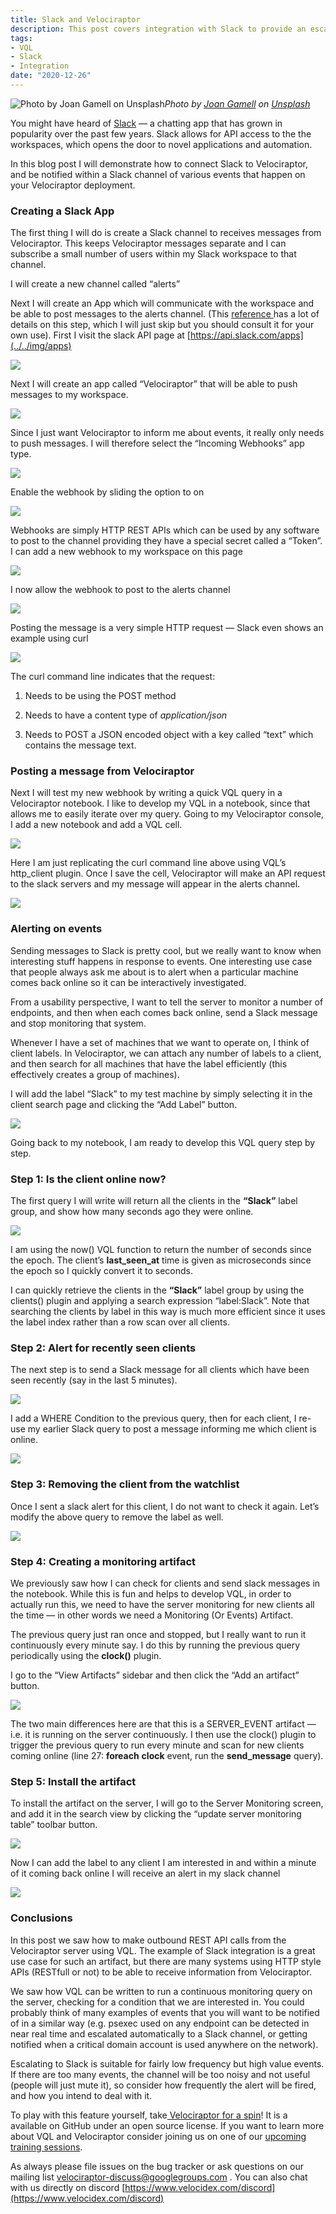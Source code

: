 ```yaml
---
title: Slack and Velociraptor
description: This post covers integration with Slack to provide an escalation mechanism. The Slack API is a typical REST API so the lessons in this post are directly applicable to many other systems...
tags:
- VQL
- Slack
- Integration
date: "2020-12-26"
---
```



![Photo by [Joan Gamell](https://unsplash.com/@gamell?utm_source=medium&utm_medium=referral) on [Unsplash](https://unsplash.com?utm_source=medium&utm_medium=referral)](https://cdn-images-1.medium.com/max/12030/0*bkglpXK2FLycHuia?width=600px)*Photo by [Joan Gamell](https://unsplash.com/@gamell?utm_source=medium&utm_medium=referral) on [Unsplash](https://unsplash.com?utm_source=medium&utm_medium=referral)*

You might have heard of [Slack](https://slack.com/) — a chatting app that has grown in popularity over the past few years. Slack allows for API access to the the workspaces, which opens the door to novel applications and automation.

In this blog post I will demonstrate how to connect Slack to Velociraptor, and be notified within a Slack channel of various events that happen on your Velociraptor deployment.

### Creating a Slack App

The first thing I will do is create a Slack channel to receives messages from Velociraptor. This keeps Velociraptor messages separate and I can subscribe a small number of users within my Slack workspace to that channel.

I will create a new channel called “alerts”

Next I will create an App which will communicate with the workspace and be able to post messages to the alerts channel. (This [reference ](https://api.slack.com/start/overview#creating)has a lot of details on this step, which I will just skip but you should consult it for your own use). First I visit the slack API page at [https://api.slack.com/apps](../../img/apps)

![](../../img/14J5S4V0jlkVLvFKI3SaeUA.png)

Next I will create an app called “Velociraptor” that will be able to push messages to my workspace.

![](../../img/19RCHElLgfXOSdioPqfE28g.png)

Since I just want Velociraptor to inform me about events, it really only needs to push messages. I will therefore select the “Incoming Webhooks” app type.

![](../../img/1hzeftjwj-ItD5h_H_eE62g.png)

Enable the webhook by sliding the option to on

![](../../img/1EVMLGulrWcrmJfhHb9hRUA.png)

Webhooks are simply HTTP REST APIs which can be used by any software to post to the channel providing they have a special secret called a “Token”. I can add a new webhook to my workspace on this page

![](../../img/1WWBAXXo9zmQ4WFkeSvuhLQ.png)

I now allow the webhook to post to the alerts channel

![](../../img/1uAS5ZvGflIp_-zl2STlYpg.png)

Posting the message is a very simple HTTP request — Slack even shows an example using curl

![](../../img/1mubZvdsnaLV-fB_tfQpQNw.png)

The curl command line indicates that the request:

1. Needs to be using the POST method

1. Needs to have a content type of *application/json*

1. Needs to POST a JSON encoded object with a key called “text” which contains the message text.

### Posting a message from Velociraptor

Next I will test my new webhook by writing a quick VQL query in a Velociraptor notebook. I like to develop my VQL in a notebook, since that allows me to easily iterate over my query. Going to my Velociraptor console, I add a new notebook and add a VQL cell.

![](../../img/1GBkeEP6PTZnNttmw1B_Q1A.png)

Here I am just replicating the curl command line above using VQL’s http_client plugin. Once I save the cell, Velociraptor will make an API request to the slack servers and my message will appear in the alerts channel.

![](../../img/12QiKAIh7vZ0A9Xe9y3rtOg.png)

### Alerting on events

Sending messages to Slack is pretty cool, but we really want to know when interesting stuff happens in response to events. One interesting use case that people always ask me about is to alert when a particular machine comes back online so it can be interactively investigated.

From a usability perspective, I want to tell the server to monitor a number of endpoints, and then when each comes back online, send a Slack message and stop monitoring that system.

Whenever I have a set of machines that we want to operate on, I think of client labels. In Velociraptor, we can attach any number of labels to a client, and then search for all machines that have the label efficiently (this effectively creates a group of machines).

I will add the label “Slack” to my test machine by simply selecting it in the client search page and clicking the “Add Label” button.

![](../../img/1uKNwvvn723Ygr_STiMwsNg.png)

Going back to my notebook, I am ready to develop this VQL query step by step.

### Step 1: Is the client online now?

The first query I will write will return all the clients in the **“Slack”** label group, and show how many seconds ago they were online.

![](../../img/1wCX-kCRmOvkUZcgHYj3_ug.png)

I am using the now() VQL function to return the number of seconds since the epoch. The client’s **last_seen_at** time is given as microseconds since the epoch so I quickly convert it to seconds.

I can quickly retrieve the clients in the **“Slack”** label group by using the clients() plugin and applying a search expression “label:Slack”. Note that searching the clients by label in this way is much more efficient since it uses the label index rather than a row scan over all clients.

### Step 2: Alert for recently seen clients

The next step is to send a Slack message for all clients which have been seen recently (say in the last 5 minutes).

![](../../img/124ZL5EICiE_pZYKfTlPj7w.png)

I add a WHERE Condition to the previous query, then for each client, I re-use my earlier Slack query to post a message informing me which client is online.

![](../../img/1eKxlzgJgqGbbpIBDCYgTLQ.png)

### Step 3: Removing the client from the watchlist

Once I sent a slack alert for this client, I do not want to check it again. Let’s modify the above query to remove the label as well.

![](../../img/19a5wyFGxAik1oa1I8Qe4Uw.png)

### Step 4: Creating a monitoring artifact

We previously saw how I can check for clients and send slack messages in the notebook. While this is fun and helps to develop VQL, in order to actually run this, we need to have the server monitoring for new clients all the time — in other words we need a Monitoring (Or Events) Artifact.

The previous query just ran once and stopped, but I really want to run it continuously every minute say. I do this by running the previous query periodically using the **clock()** plugin.

I go to the “View Artifacts” sidebar and then click the “Add an artifact” button.

![](../../img/1ZKfuzpZHTGCd3b2mOEcGPg.png)

The two main differences here are that this is a SERVER_EVENT artifact — i.e. it is running on the server continuously. I then use the clock() plugin to trigger the previous query to run every minute and scan for new clients coming online (line 27: **foreach** **clock** event, run the **send_message** query).

### Step 5: Install the artifact

To install the artifact on the server, I will go to the Server Monitoring screen, and add it in the search view by clicking the “update server monitoring table” toolbar button.

![](../../img/1nsoI3t2io_Ww8gbCxptniw.png)

Now I can add the label to any client I am interested in and within a minute of it coming back online I will receive an alert in my slack channel

![](../../img/1_RuYRGYKlwA7VeMkExYcyA.png)

### Conclusions

In this post we saw how to make outbound REST API calls from the Velociraptor server using VQL. The example of Slack integration is a great use case for such an artifact, but there are many systems using HTTP style APIs (RESTfull or not) to be able to receive information from Velociraptor.

We saw how VQL can be written to run a continuous monitoring query on the server, checking for a condition that we are interested in. You could probably think of many examples of events that you will want to be notified of in a similar way (e.g. psexec used on any endpoint can be detected in near real time and escalated automatically to a Slack channel, or getting notified when a critical domain account is used anywhere on the network).

Escalating to Slack is suitable for fairly low frequency but high value events. If there are too many events, the channel will be too noisy and not useful (people will just mute it), so consider how frequently the alert will be fired, and how you intend to deal with it.

To play with this feature yourself, take[ Velociraptor for a spin](https://github.com/Velocidex/velociraptor)! It is a available on GitHub under an open source license. If you want to learn more about VQL and Velociraptor consider joining us on one of our [upcoming training sessions](https://www.velocidex.com/training/).

As always please file issues on the bug tracker or ask questions on our mailing list [velociraptor-discuss@googlegroups.com](mailto:velociraptor-discuss@googlegroups.com) . You can also chat with us directly on discord [https://www.velocidex.com/discord](https://www.velocidex.com/discord)
